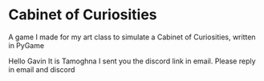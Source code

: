 # Cabinet of Curiosities
A game I made for my art class to simulate a Cabinet of Curiosities, written in PyGame

Hello Gavin It is Tamoghna I sent you the discord link in email. Please reply in email and discord

